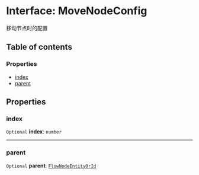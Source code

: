 # Interface: MoveNodeConfig

移动节点时的配置

## Table of contents

### Properties

* [index](/auto-docs/free-layout-editor/interfaces/MoveNodeConfig.md#index)
* [parent](/auto-docs/free-layout-editor/interfaces/MoveNodeConfig.md#parent)

## Properties

### index

`Optional` **index**: `number`

***

### parent

`Optional` **parent**: [`FlowNodeEntityOrId`](/auto-docs/free-layout-editor/types/FlowNodeEntityOrId.md)
